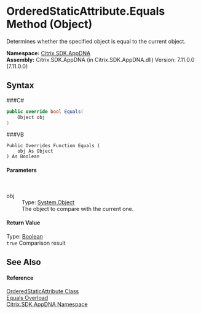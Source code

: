 # OrderedStaticAttribute.Equals Method (Object)
 

Determines whether the specified object is equal to the current object.

**Namespace:**&nbsp;<a href="N_Citrix_SDK_AppDNA">Citrix.SDK.AppDNA</a><br />**Assembly:**&nbsp;Citrix.SDK.AppDNA (in Citrix.SDK.AppDNA.dll) Version: 7.11.0.0 (7.11.0.0)

## Syntax

###C#
```csharp
public override bool Equals(
	Object obj
)
```

###VB
```vbnet
Public Overrides Function Equals ( 
	obj As Object
) As Boolean
```


#### Parameters
&nbsp;<dl><dt>obj</dt><dd>Type: <a href="http://msdn2.microsoft.com/en-us/library/e5kfa45b" target="_blank">System.Object</a><br />The object to compare with the current one.</dd></dl>

#### Return Value
Type: <a href="http://msdn2.microsoft.com/en-us/library/a28wyd50" target="_blank">Boolean</a><br />`true` Comparison result

## See Also


#### Reference
<a href="T_Citrix_SDK_AppDNA_OrderedStaticAttribute">OrderedStaticAttribute Class</a><br /><a href="Overload_Citrix_SDK_AppDNA_OrderedStaticAttribute_Equals">Equals Overload</a><br /><a href="N_Citrix_SDK_AppDNA">Citrix.SDK.AppDNA Namespace</a><br />